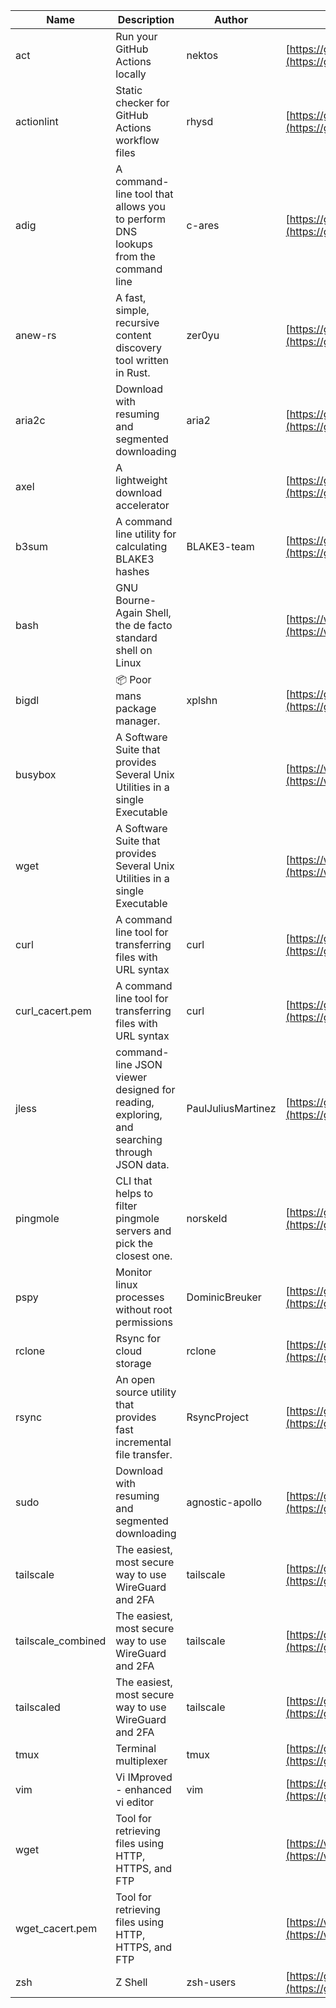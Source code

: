 | Name | Description | Author | WebURL | Repository | Stars | Version | Updated | Size | SHA256SUM | B3SUM | Source | Language | License |
| ---- | ----------- | ------ | ------ | ---------- | ----- | ------- | ------- | ---- | --- | ------|------ | -------- | ------- |
| act | Run your GitHub Actions locally | nektos | [https://github.com/nektos/act](https://github.com/nektos/act) | [https://github.com/nektos/act](https://github.com/nektos/act) | 52401 | v0.2.64 | 2024-07-15T14:57:22Z |  | bf704971d1a231c7cadf776984bba094e2f2d93db32706735e2c0dec3fd0878a | 18f99d02667e0f01140113c072db3c1de24d62200ca40245b9fa5fedbb32ec75 | https://bin.ajam.dev/arm64_v8a_Android/act | Go | MIT License |
| actionlint | Static checker for GitHub Actions workflow files | rhysd | [https://github.com/rhysd/actionlint](https://github.com/rhysd/actionlint) | [https://github.com/rhysd/actionlint](https://github.com/rhysd/actionlint) | 2580 | v1.7.1 | 2024-07-02T09:12:41Z |  | c3216fc038dd0dfb3e88d46ab061129ef56f45283c0feaa1e6498d40514bc463 | 747a57a1bc57d6348b2d9af55c0106696922cbcbdbbae25e8f78a0c3fd769f72 | https://bin.ajam.dev/arm64_v8a_Android/actionlint | Go | MIT License |
| adig | A command-line tool that allows you to perform DNS lookups from the command line | c-ares | [https://github.com/c-ares/c-ares](https://github.com/c-ares/c-ares) | [https://github.com/c-ares/c-ares](https://github.com/c-ares/c-ares) | 1807 | v1.32.2 | 2024-07-15T12:59:28Z |  | c6648993802a9544b8df74ffc04ddcb9ee886828b467ed3da2af5a66116ef590 | 4c2a43d2a0e491bee1b8edc953443a5e2ddbdbf0b4ca6216dab9f47c1767c313 | https://bin.ajam.dev/arm64_v8a_Android/adig | C | MIT License |
| anew-rs | A fast, simple, recursive content discovery tool written in Rust. | zer0yu | [https://github.com/zer0yu/anew](https://github.com/zer0yu/anew) | [https://github.com/zer0yu/anew](https://github.com/zer0yu/anew) | 12 | v0.1.0 | 2024-05-08T12:29:15Z |  | b154da5339e40ebd10ec1fdcef10a8432d5e57361c809e58ef867bbb326bea61 | 7635e324e0dc00f448025f302a973d8dd34d501d4369805666ec207a5035758b | https://bin.ajam.dev/arm64_v8a_Android/anew-rs | Rust | MIT License |
| aria2c | Download with resuming and segmented downloading | aria2 | [https://github.com/aria2/aria2](https://github.com/aria2/aria2) | [https://github.com/aria2/aria2](https://github.com/aria2/aria2) | 34228 | release-1.37.0 | 2024-06-30T12:47:39Z |  | 87fe9c669ca80a411364c3a3f94bbbc7ae4f0d06e7150d56f6fa63a8b9894fc5 | 1488402fda590685015d91cc25e08f424be59320f9162b15036447eab37eac2f | https://bin.ajam.dev/arm64_v8a_Android/aria2c | C++ | GNU General Public License v2.0 |
| axel | A lightweight download accelerator |  | [https://github.com/axel/axel](https://github.com/axel/axel) | [https://github.com/axel/axel](https://github.com/axel/axel) |  |  |  |  | 4f0bd22d70fa94e44d8ad4ca5d08ff619eee2e502164cc3974fc5c90a49a48e3 | 50533e26d31a26ba95c2412bf32310fd3695881218773e4a298ac46877651ab6 | https://bin.ajam.dev/arm64_v8a_Android/axel |  |  |
| b3sum | A command line utility for calculating BLAKE3 hashes | BLAKE3-team | [https://github.com/BLAKE3-team/BLAKE3](https://github.com/BLAKE3-team/BLAKE3) | [https://github.com/BLAKE3-team/BLAKE3](https://github.com/BLAKE3-team/BLAKE3) | 4944 | 1.5.3 | 2024-07-15T16:53:01Z |  | 215eeb870a5193f2247e5fa3f9ea56f746716e2f14136bbfa9871ec39ff305d5 | 0ef268a93f2d9da5fec43f5f9e8ed4024a37eed90effbad63b9b008c2a06a308 | https://bin.ajam.dev/arm64_v8a_Android/b3sum | Assembly | Apache License 2.0 |
| bash | GNU Bourne-Again Shell, the de facto standard shell on Linux |  | [https://www.bash.ws/](https://www.bash.ws/) | []() |  |  |  |  | 435c25c12061c8fee7858164d2f9183014db003fe239116b0c003b1968e83023 | d32fdc79ed4119a5f6d2e944e21e139cb91e93a2feadf6600524b44453e8a006 | https://bin.ajam.dev/arm64_v8a_Android/bash |  |  |
| bigdl | 📦 Poor mans package manager. | xplshn | [https://github.com/xplshn/bigdl](https://github.com/xplshn/bigdl) | [https://github.com/xplshn/bigdl](https://github.com/xplshn/bigdl) | 9 | 1.6.9 | 2024-07-15T04:58:14Z |  | 3f9e953462433aba5b8b9e34ec21bec3f8ebe8f5b7e2b4bb18036ff378fba9a6 | 1097d111338f151701d44cd71730ba6b244f1543ef6d514c84ac791a9e86b605 | https://bin.ajam.dev/arm64_v8a_Android/bigdl | Go | Other |
| busybox | A Software Suite that provides Several Unix Utilities in a single Executable |  | [https://www.busybox.net/](https://www.busybox.net/) | []() |  |  |  |  | db9d71a3f0190005794a2470e95727fed4f6502c4544c0857afa58cc6dbd56a1 | b78248da077379d2332880213b68f96718ac235343150249423da5d945534d89 | https://bin.ajam.dev/arm64_v8a_Android/busybox |  |  |
| wget | A Software Suite that provides Several Unix Utilities in a single Executable |  | [https://www.busybox.net/](https://www.busybox.net/) | []() |  |  |  |  | 6185355f2d527f44fdaefdb2777fe6b3dfa461ecc936a08a7a457690fb4d9916 | d702f67668fe5d031285ddd0ad1402e2434cec7a8e94658673ec66b8cf20235f | https://bin.ajam.dev/arm64_v8a_Android/wget |  |  |
| curl | A command line tool for transferring files with URL syntax | curl | [https://github.com/curl/curl](https://github.com/curl/curl) | [https://github.com/curl/curl](https://github.com/curl/curl) | 34861 | curl-8_8_0 | 2024-07-16T06:42:37Z |  | 65702eff333054ef75b6e1bf62b050cf68fab67558aad05c8e1ea845ef600fb9 | f47381485eed13c3acd9eb6e823d669bc80b61ce64bc936ba7e3cfb684454d4b | https://bin.ajam.dev/arm64_v8a_Android/curl | C | Other |
| curl_cacert.pem | A command line tool for transferring files with URL syntax | curl | [https://github.com/curl/curl](https://github.com/curl/curl) | [https://github.com/curl/curl](https://github.com/curl/curl) | 34861 | curl-8_8_0 | 2024-07-16T06:42:37Z |  | 1bf458412568e134a4514f5e170a328d11091e071c7110955c9884ed87972ac9 | d0993af134271f1511e1b5f01a2bfe216d4bf22d8c5d0f9cd60f9f6b9626d65e | https://bin.ajam.dev/arm64_v8a_Android/curl_cacert.pem | C | Other |
| jless | command-line JSON viewer designed for reading, exploring, and searching through JSON data. | PaulJuliusMartinez | [https://github.com/PaulJuliusMartinez/jless](https://github.com/PaulJuliusMartinez/jless) | [https://github.com/PaulJuliusMartinez/jless](https://github.com/PaulJuliusMartinez/jless) | 4614 | v0.9.0 | 2024-06-01T20:34:10Z |  | 5599bd82880575ffefcbf44bbcfa78f356f0e580a30ddfef329597d59cede0d3 | 24c1dbd5b0e09e8bd9e19f9c523eb80f4522194da65c8096e4156ffa3061b360 | https://bin.ajam.dev/arm64_v8a_Android/jless | Rust | MIT License |
| pingmole | CLI that helps to filter pingmole servers and pick the closest one. | norskeld | [https://github.com/norskeld/pingmole](https://github.com/norskeld/pingmole) | [https://github.com/norskeld/pingmole](https://github.com/norskeld/pingmole) | 4 |  | 2024-04-16T11:28:34Z |  | 80f14431b0442e02b19ec255630e2efab537c83359ebe1ac6c2afeb4ec59a492 | 44ae083ec7fee254fb46dcc16917389a5746216165b3d0e066b12a2eef97477d | https://bin.ajam.dev/arm64_v8a_Android/pingmole | Rust | MIT License |
| pspy | Monitor linux processes without root permissions | DominicBreuker | [https://github.com/DominicBreuker/pspy](https://github.com/DominicBreuker/pspy) | [https://github.com/DominicBreuker/pspy](https://github.com/DominicBreuker/pspy) | 4751 | v1.2.1 | 2023-01-17T21:09:22Z |  | 39eefe371e730e537f0a8a2b38647069ad197f7139493db940c94dc71a336441 | d6cfa02dbcec7c355b80e936fb26abd3451a09430049363e57bf34430654dd32 | https://bin.ajam.dev/arm64_v8a_Android/pspy | Go | GNU General Public License v3.0 |
| rclone | Rsync for cloud storage | rclone | [https://github.com/rclone/rclone](https://github.com/rclone/rclone) | [https://github.com/rclone/rclone](https://github.com/rclone/rclone) | 45150 | v1.67.0 | 2024-07-15T21:10:08Z |  | 7060a457ff1af0b40afb097ecbbaebc6a0f28d5a843b551a39fb7925d443bf80 | 14458208de1bad4df1caeb77b59b7b88001cf43a876dfe8a8ef64479c9a0ce1f | https://bin.ajam.dev/arm64_v8a_Android/rclone | Go | MIT License |
| rsync | An open source utility that provides fast incremental file transfer. | RsyncProject | [https://github.com/WayneD/rsync](https://github.com/WayneD/rsync) | [https://github.com/WayneD/rsync](https://github.com/WayneD/rsync) | 2522 | v3.3.0 | 2024-07-06T04:30:43Z |  | 508d138695038f73887c784ed1f627b10654ca4b99453db1f2ce11f3b7d44672 | 577f35a12efe764c287769b8a6f97d59f1913ae7e41e83480111d0e12569050e | https://bin.ajam.dev/arm64_v8a_Android/rsync | C | Other |
| sudo | Download with resuming and segmented downloading | agnostic-apollo | [https://github.com/agnostic-apollo/sudo](https://github.com/agnostic-apollo/sudo) | [https://github.com/agnostic-apollo/sudo](https://github.com/agnostic-apollo/sudo) | 83 | v0.2.0 | 2021-04-10T21:03:10Z |  | 9e56787b3ca489a9eb9e3a64f54944aa92c728d18576972ef7ef6bb10ca6462c | 261a7ec6cf5ed2fbc82f8128f2583eda7faeb8939b9e08143046f0b046e504ae | https://bin.ajam.dev/arm64_v8a_Android/sudo | Shell | MIT License |
| tailscale | The easiest, most secure way to use WireGuard and 2FA | tailscale | [https://github.com/tailscale/tailscale](https://github.com/tailscale/tailscale) | [https://github.com/tailscale/tailscale](https://github.com/tailscale/tailscale) | 17656 | v1.68.2 | 2024-07-15T23:10:19Z |  | 103a3708023d9825b5bc712df4b595f2f132d4e2572f8e9cae38801ad0dc9bc6 | 2ddf90cc356cc5f13a6a60f10896bce6a623e922cfb86e068df8bfa081c3b3d7 | https://bin.ajam.dev/arm64_v8a_Android/tailscale | Go | BSD 3-Clause New or Revised License |
| tailscale_combined | The easiest, most secure way to use WireGuard and 2FA | tailscale | [https://github.com/tailscale/tailscale](https://github.com/tailscale/tailscale) | [https://github.com/tailscale/tailscale](https://github.com/tailscale/tailscale) | 17656 | v1.68.2 | 2024-07-15T23:10:19Z |  | 4bf2306896a560eef02502a9b26ec3f4e838f5d61b722b3ee2777d4b0bff1740 | 1c41e8212fb5679957e4727d7e02ac20e6508cc62247e0fc3059ab3604b74cbe | https://bin.ajam.dev/arm64_v8a_Android/tailscale_combined | Go | BSD 3-Clause New or Revised License |
| tailscaled | The easiest, most secure way to use WireGuard and 2FA | tailscale | [https://github.com/tailscale/tailscale](https://github.com/tailscale/tailscale) | [https://github.com/tailscale/tailscale](https://github.com/tailscale/tailscale) | 17656 | v1.68.2 | 2024-07-15T23:10:19Z |  | 85720f21b18c971aeb633d98b2d021b2e59c135a4934dad603a46cbb86a28fec | da2792affbd044b9a8f31241b270baa205cd39a2212a891e3045424702fbd655 | https://bin.ajam.dev/arm64_v8a_Android/tailscaled | Go | BSD 3-Clause New or Revised License |
| tmux | Terminal multiplexer | tmux | [https://github.com/tmux/tmux](https://github.com/tmux/tmux) | [https://github.com/tmux/tmux](https://github.com/tmux/tmux) | 33854 | 3.4 | 2024-07-15T17:16:24Z |  | ecb58d647cd2c4940b2152523efa6ebabd896f7bc776b4f5de9000ebc348ba59 | ea4bf3c57066a4b2b1fbfc3ccd53811ecdf96f786cb979315f15e16202f9698d | https://bin.ajam.dev/arm64_v8a_Android/tmux | C | Other |
| vim | Vi IMproved - enhanced vi editor | vim | [https://github.com/vim/vim](https://github.com/vim/vim) | [https://github.com/vim/vim](https://github.com/vim/vim) | 35624 | v9.1.0589 | 2024-07-16T06:33:40Z |  | f0eea4f5aa6bd1ea0622762152c89096a72cdd7e8b3a34ba682c52f473d95f38 | e7e7aa090cefc2ce116d280139c631a74846b23a7501364e00d078b4ca1383e7 | https://bin.ajam.dev/arm64_v8a_Android/vim | Vim Script | Vim License |
| wget | Tool for retrieving files using HTTP, HTTPS, and FTP |  | [https://www.gnu.org/software/wget/](https://www.gnu.org/software/wget/) | []() |  |  |  |  | 6185355f2d527f44fdaefdb2777fe6b3dfa461ecc936a08a7a457690fb4d9916 | d702f67668fe5d031285ddd0ad1402e2434cec7a8e94658673ec66b8cf20235f | https://bin.ajam.dev/arm64_v8a_Android/wget |  |  |
| wget_cacert.pem | Tool for retrieving files using HTTP, HTTPS, and FTP |  | [https://www.gnu.org/software/wget/](https://www.gnu.org/software/wget/) | []() |  |  |  |  | 1bf458412568e134a4514f5e170a328d11091e071c7110955c9884ed87972ac9 | d0993af134271f1511e1b5f01a2bfe216d4bf22d8c5d0f9cd60f9f6b9626d65e | https://bin.ajam.dev/arm64_v8a_Android/wget_cacert.pem |  |  |
| zsh | Z Shell | zsh-users | [https://github.com/zsh-users/zsh](https://github.com/zsh-users/zsh) | [https://github.com/zsh-users/zsh](https://github.com/zsh-users/zsh) | 3539 | zsh-5.9 | 2024-07-14T04:20:36Z |  | d2021f5ea5f3b035b203f7897bab09c62cd5b4d950cd12c800a15a95411017fd | 56de5130335b0aef1c66de0fbcf28409d0e0cba10d51887ddda905cefa4ee0a8 | https://bin.ajam.dev/arm64_v8a_Android/zsh | C | Other |
